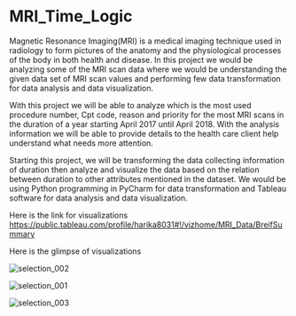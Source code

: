 # MRI_Time_Logic

  Magnetic Resonance Imaging(MRI) is a medical imaging technique used in radiology to
form pictures of the anatomy and the physiological processes of the body in both health and disease.
In this project we would be analyzing some of the MRI scan data where we would be understanding
the given data set of MRI scan values and performing few data transformation for data analysis and
data visualization.

  With this project we will be able to analyze which is the most used procedure number, Cpt
code, reason and priority for the most MRI scans in the duration of a year starting April 2017 until
April 2018. With the analysis information we will be able to provide details to the health care client
help understand what needs more attention.

  Starting this project, we will be transforming the data collecting information of duration then
analyze and visualize the data based on the relation between duration to other attributes mentioned
in the dataset. We would be using Python programming in PyCharm for data transformation and
Tableau software for data analysis and data visualization.

Here is the link for visualizations
https://public.tableau.com/profile/harika8031#!/vizhome/MRI_Data/BreifSummary

Here is the glimpse of visualizations

![selection_002](https://user-images.githubusercontent.com/42818784/46555801-1be65e80-c902-11e8-9b19-b4a3cc814482.png)

![selection_001](https://user-images.githubusercontent.com/42818784/46555800-1b4dc800-c902-11e8-9123-01df50956c96.png)

![selection_003](https://user-images.githubusercontent.com/42818784/46555803-1c7ef500-c902-11e8-9f87-07e4a03d3956.png)

